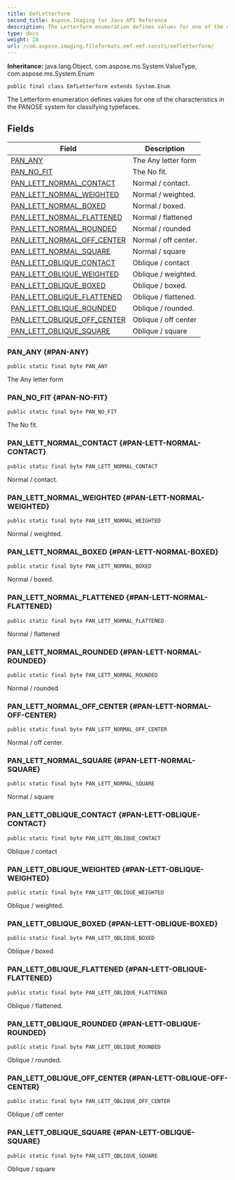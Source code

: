 ```yaml
---
title: EmfLetterform
second_title: Aspose.Imaging for Java API Reference
description: The Letterform enumeration defines values for one of the characteristics in the PANOSE system for classifying typefaces.
type: docs
weight: 28
url: /com.aspose.imaging.fileformats.emf.emf.consts/emfletterform/
---
```

**Inheritance:**
java.lang.Object, com.aspose.ms.System.ValueType, com.aspose.ms.System.Enum
```
public final class EmfLetterform extends System.Enum
```

The Letterform enumeration defines values for one of the characteristics in the PANOSE system for classifying typefaces.
## Fields

| Field | Description |
| --- | --- |
| [PAN_ANY](#PAN-ANY) | The Any letter form |
| [PAN_NO_FIT](#PAN-NO-FIT) | The No fit. |
| [PAN_LETT_NORMAL_CONTACT](#PAN-LETT-NORMAL-CONTACT) | Normal / contact. |
| [PAN_LETT_NORMAL_WEIGHTED](#PAN-LETT-NORMAL-WEIGHTED) | Normal / weighted. |
| [PAN_LETT_NORMAL_BOXED](#PAN-LETT-NORMAL-BOXED) | Normal / boxed. |
| [PAN_LETT_NORMAL_FLATTENED](#PAN-LETT-NORMAL-FLATTENED) | Normal / flattened |
| [PAN_LETT_NORMAL_ROUNDED](#PAN-LETT-NORMAL-ROUNDED) | Normal / rounded |
| [PAN_LETT_NORMAL_OFF_CENTER](#PAN-LETT-NORMAL-OFF-CENTER) | Normal / off center. |
| [PAN_LETT_NORMAL_SQUARE](#PAN-LETT-NORMAL-SQUARE) | Normal / square |
| [PAN_LETT_OBLIQUE_CONTACT](#PAN-LETT-OBLIQUE-CONTACT) | Oblique / contact |
| [PAN_LETT_OBLIQUE_WEIGHTED](#PAN-LETT-OBLIQUE-WEIGHTED) | Oblique / weighted. |
| [PAN_LETT_OBLIQUE_BOXED](#PAN-LETT-OBLIQUE-BOXED) | Oblique / boxed. |
| [PAN_LETT_OBLIQUE_FLATTENED](#PAN-LETT-OBLIQUE-FLATTENED) | Oblique / flattened. |
| [PAN_LETT_OBLIQUE_ROUNDED](#PAN-LETT-OBLIQUE-ROUNDED) | Oblique / rounded. |
| [PAN_LETT_OBLIQUE_OFF_CENTER](#PAN-LETT-OBLIQUE-OFF-CENTER) | Oblique / off center |
| [PAN_LETT_OBLIQUE_SQUARE](#PAN-LETT-OBLIQUE-SQUARE) | Oblique / square |
### PAN_ANY {#PAN-ANY}
```
public static final byte PAN_ANY
```


The Any letter form

### PAN_NO_FIT {#PAN-NO-FIT}
```
public static final byte PAN_NO_FIT
```


The No fit.

### PAN_LETT_NORMAL_CONTACT {#PAN-LETT-NORMAL-CONTACT}
```
public static final byte PAN_LETT_NORMAL_CONTACT
```


Normal / contact.

### PAN_LETT_NORMAL_WEIGHTED {#PAN-LETT-NORMAL-WEIGHTED}
```
public static final byte PAN_LETT_NORMAL_WEIGHTED
```


Normal / weighted.

### PAN_LETT_NORMAL_BOXED {#PAN-LETT-NORMAL-BOXED}
```
public static final byte PAN_LETT_NORMAL_BOXED
```


Normal / boxed.

### PAN_LETT_NORMAL_FLATTENED {#PAN-LETT-NORMAL-FLATTENED}
```
public static final byte PAN_LETT_NORMAL_FLATTENED
```


Normal / flattened

### PAN_LETT_NORMAL_ROUNDED {#PAN-LETT-NORMAL-ROUNDED}
```
public static final byte PAN_LETT_NORMAL_ROUNDED
```


Normal / rounded

### PAN_LETT_NORMAL_OFF_CENTER {#PAN-LETT-NORMAL-OFF-CENTER}
```
public static final byte PAN_LETT_NORMAL_OFF_CENTER
```


Normal / off center.

### PAN_LETT_NORMAL_SQUARE {#PAN-LETT-NORMAL-SQUARE}
```
public static final byte PAN_LETT_NORMAL_SQUARE
```


Normal / square

### PAN_LETT_OBLIQUE_CONTACT {#PAN-LETT-OBLIQUE-CONTACT}
```
public static final byte PAN_LETT_OBLIQUE_CONTACT
```


Oblique / contact

### PAN_LETT_OBLIQUE_WEIGHTED {#PAN-LETT-OBLIQUE-WEIGHTED}
```
public static final byte PAN_LETT_OBLIQUE_WEIGHTED
```


Oblique / weighted.

### PAN_LETT_OBLIQUE_BOXED {#PAN-LETT-OBLIQUE-BOXED}
```
public static final byte PAN_LETT_OBLIQUE_BOXED
```


Oblique / boxed.

### PAN_LETT_OBLIQUE_FLATTENED {#PAN-LETT-OBLIQUE-FLATTENED}
```
public static final byte PAN_LETT_OBLIQUE_FLATTENED
```


Oblique / flattened.

### PAN_LETT_OBLIQUE_ROUNDED {#PAN-LETT-OBLIQUE-ROUNDED}
```
public static final byte PAN_LETT_OBLIQUE_ROUNDED
```


Oblique / rounded.

### PAN_LETT_OBLIQUE_OFF_CENTER {#PAN-LETT-OBLIQUE-OFF-CENTER}
```
public static final byte PAN_LETT_OBLIQUE_OFF_CENTER
```


Oblique / off center

### PAN_LETT_OBLIQUE_SQUARE {#PAN-LETT-OBLIQUE-SQUARE}
```
public static final byte PAN_LETT_OBLIQUE_SQUARE
```


Oblique / square

